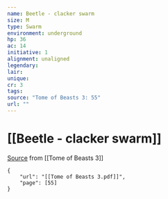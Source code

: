 ```yaml
---
name: Beetle - clacker swarm
size: M
type: Swarm
environment: underground
hp: 36
ac: 14
initiative: 1
alignment: unaligned
legendary: 
lair: 
unique: 
cr: 3
tags: 
source: "Tome of Beasts 3: 55"
url: ""
---
```

# [[Beetle - clacker swarm]]

[Source](zotero://open-pdf/library/items/BLGR9HVR?page=55) from [[Tome of Beasts 3]]

```pdf
{
	"url": "[[Tome of Beasts 3.pdf]]",
	"page": [55]
}
```

